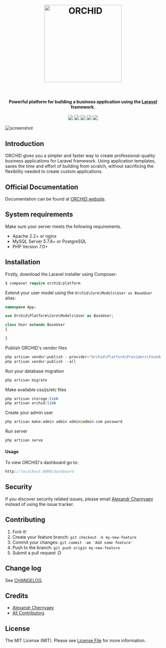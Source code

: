 
<h1 align="center">
  <br>
  <a href="https://orchid.software/"><img src="https://orchid.software/img/orchid.svg" alt="ORCHID" width="250"></a>
  <br>
  <br>
</h1>

<h4 align="center">Powerful platform for building a business application using the  <a href="https://laravel.com" target="_blank">Laravel</a> framework.</h4>

<p align="center">
<a href="https://travis-ci.org/orchidsoftware/platform/"><img src="https://travis-ci.org/orchidsoftware/platform.svg?branch=master"></a>
<a href="https://styleci.io/repos/73781385"><img src="https://styleci.io/repos/73781385/shield?branch=master"/></a>
<a href="https://packagist.org/packages/orchid/platform"><img src="https://poser.pugx.org/orchid/platform/v/stable"/></a>
<a href="https://packagist.org/packages/orchid/platform"><img src="https://poser.pugx.org/orchid/platform/downloads"/></a>
<a href="https://packagist.org/packages/orchid/platform"><img src="https://poser.pugx.org/orchid/platform/license"/></a>
</p>

![screenshot](https://user-images.githubusercontent.com/5102591/32980416-22ad653e-cc77-11e7-9fb9-4747b241270f.png)

## Introduction

ORCHID gives you a simpler and faster way to create professional-quality business applications for Laravel framework.
Using application templates, saves the time and effort of building from scratch, without sacrificing the flexibility needed to create custom applications.

## Official Documentation

Documentation can be found at [ORCHID website](http://orchid.software).


## System requirements

Make sure your server meets the following requirements.

- Apache 2.2+ or nginx
- MySQL Server 5.7.8+ or PostgreSQL
- PHP Version 7.0+


## Installation

Firstly, download the Laravel installer using Composer:
```php
$ composer require orchid/platform
```

Extend your user model using the `Orchid\Core\Models\User as BaseUser` alias:

```php
namespace App;

use Orchid\Platform\Core\Models\User as BaseUser;

class User extends BaseUser
{

}

```

Publish ORCHID's vendor files

```php
php artisan vendor:publish --provider="Orchid\Platform\Providers\FoundationServiceProvider"
php artisan vendor:publish --all
```

Run your database migration
```php
php artisan migrate
```

Make available css/js/etc files
```php
php artisan storage:link
php artisan orchid:link
```

Create your admin user
```php
php artisan make:admin admin admin@admin.com password
```

Run server
```php
php artisan serve
```

#### Usage

To view ORCHID's dashboard go to:
```php
http://localhost:8000/dashboard
```


## Security

If you discover security related issues, please email  [Alexandr Chernyaev](mailto:bliz48rus@gmail.com) instead of using the issue tracker.


## Contributing

1. Fork it!
2. Create your feature branch: `git checkout -b my-new-feature`
3. Commit your changes: `git commit -am 'Add some feature'`
4. Push to the branch: `git push origin my-new-feature`
5. Submit a pull request :D


## Change log

See [CHANGELOG](CHANGELOG.md).

## Credits

- [Alexandr Chernyaev](https://github.com/tabuna)
- [All Contributors](../../contributors)


## License

The MIT License (MIT). Please see [License File](LICENSE) for more information.
